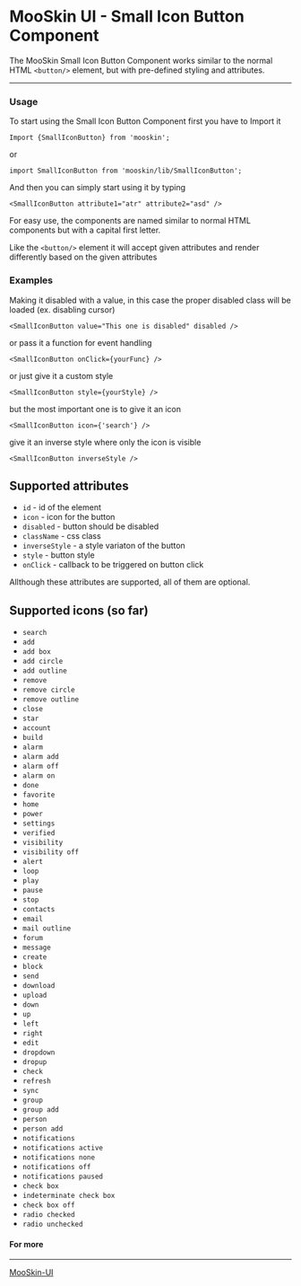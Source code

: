 # MooSkin UI - Small Icon Button Component

The MooSkin Small Icon Button Component works similar to the normal HTML `<button/>` element, but with pre-defined styling and attributes.

___

### Usage

To start using the Small Icon Button Component first you have to Import it

```
Import {SmallIconButton} from 'mooskin';
```
or
```
import SmallIconButton from 'mooskin/lib/SmallIconButton';
```

And then you can simply start using it by typing

```
<SmallIconButton attribute1="atr" attribute2="asd" />
```

For easy use, the components are named similar to normal HTML components but with a capital first letter.

Like the `<button/>` element it will accept given attributes and render differently based on the given attributes

### Examples


Making it disabled with a value, in this case the proper disabled class will be loaded (ex. disabling cursor)

```
<SmallIconButton value="This one is disabled" disabled />
```

or pass it a function for event handling

```
<SmallIconButton onClick={yourFunc} />
```

or just give it a custom style

```
<SmallIconButton style={yourStyle} />
```

but the most important one is to give it an icon

```
<SmallIconButton icon={'search'} />
```

give it an inverse style where only the icon is visible

```
<SmallIconButton inverseStyle />
```

## Supported attributes

* `id` - id of the element
* `icon` - icon for the button
* `disabled` - button should be disabled
* `className` - css class
* `inverseStyle` - a style variaton of the button 
* `style` - button style
* `onClick` - callback to be triggered on button click

Allthough these attributes are supported, all of them are optional.

## Supported icons (so far)

* `search`
* `add`
* `add box`
* `add circle`
* `add outline`
* `remove`
* `remove circle`
* `remove outline`
* `close`
* `star`
* `account`
* `build`
* `alarm`
* `alarm add`
* `alarm off`
* `alarm on`
* `done`
* `favorite`
* `home`
* `power`
* `settings`
* `verified`
* `visibility`
* `visibility off`
* `alert`
* `loop`
* `play`
* `pause`
* `stop`
* `contacts`
* `email`
* `mail outline`
* `forum`
* `message`
* `create`
* `block`
* `send`
* `download`
* `upload`
* `down`
* `up`
* `left`
* `right`
* `edit`
* `dropdown`
* `dropup`
* `check`
* `refresh`
* `sync`
* `group`
* `group add`
* `person`
* `person add`
* `notifications`
* `notifications active`
* `notifications none`
* `notifications off`
* `notifications paused`
* `check box`
* `indeterminate check box`
* `check box off`
* `radio checked`
* `radio unchecked`

#### For more

___

[MooSkin-UI](https://github.com/moosend/mooskin-ui)